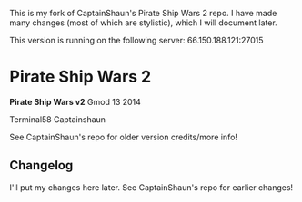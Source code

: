 This is my fork of CaptainShaun's Pirate Ship Wars 2 repo.
I have made many changes (most of which are stylistic), which I will
document later.

This version is running on the following server:
66.150.188.121:27015

# Pirate Ship Wars 2
**Pirate Ship Wars v2** Gmod 13 2014

Terminal58
Captainshaun

See CaptainShaun's repo for older version credits/more info!

Changelog
---------
I'll put my changes here later.
See CaptainShaun's repo for earlier changes!
